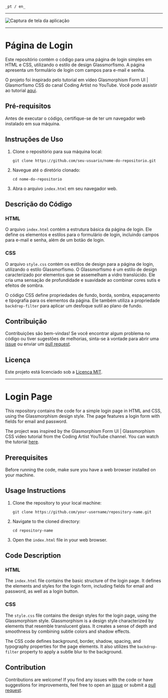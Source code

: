                                                                                                                           _pt / en_
                                                                                                                                                
___

![Captura de tela da aplicação](https://user-images.githubusercontent.com/117552601/243180652-35c33532-2e23-438d-855f-d7e5b981a48a.png)

___

# Página de Login

Este repositório contém o código para uma página de login simples em HTML e CSS, utilizando o estilo de design Glassmorfismo. A página apresenta um formulário de login com campos para e-mail e senha.

O projeto foi inspirado pelo tutorial em vídeo Glasmorphism Form UI | Glasmorfismo CSS do canal Coding Artist no YouTube. Você pode assistir ao tutorial [aqui](https://www.youtube.com/watch?v=FAfFlyaRAiI).

## Pré-requisitos

Antes de executar o código, certifique-se de ter um navegador web instalado em sua máquina.

## Instruções de Uso

1. Clone o repositório para sua máquina local:

   ```
   git clone https://github.com/seu-usuario/nome-do-repositorio.git
   ```

2. Navegue até o diretório clonado:

   ```
   cd nome-do-repositorio
   ```

3. Abra o arquivo `index.html` em seu navegador web.

## Descrição do Código

### HTML

O arquivo `index.html` contém a estrutura básica da página de login. Ele define os elementos e estilos para o formulário de login, incluindo campos para e-mail e senha, além de um botão de login.

### CSS

O arquivo `style.css` contém os estilos de design para a página de login, utilizando o estilo Glassmorfismo. O Glassmorfismo é um estilo de design caracterizado por elementos que se assemelham a vidro translúcido. Ele cria uma sensação de profundidade e suavidade ao combinar cores sutis e efeitos de sombra.

O código CSS define propriedades de fundo, borda, sombra, espaçamento e tipografia para os elementos da página. Ele também utiliza a propriedade `backdrop-filter` para aplicar um desfoque sutil ao plano de fundo.

## Contribuição

Contribuições são bem-vindas! Se você encontrar algum problema no código ou tiver sugestões de melhorias, sinta-se à vontade para abrir uma [issue](https://github.com/seu-usuario/nome-do-repositorio/issues) ou enviar um [pull request](https://github.com/seu-usuario/nome-do-repositorio/pulls).

## Licença

Este projeto está licenciado sob a [Licença MIT](LICENSE).



___



# Login Page

This repository contains the code for a simple login page in HTML and CSS, using the Glassmorphism design style. The page features a login form with fields for email and password.

The project was inspired by the Glasmorphism Form UI | Glassmorphism CSS video tutorial from the Coding Artist YouTube channel. You can watch the tutorial [here](https://www.youtube.com/watch?v=FAfFlyaRAiI).

## Prerequisites

Before running the code, make sure you have a web browser installed on your machine.

## Usage Instructions

1. Clone the repository to your local machine:

   ```
   git clone https://github.com/your-username/repository-name.git
   ```

2. Navigate to the cloned directory:

   ```
   cd repository-name
   ```

3. Open the `index.html` file in your web browser.

## Code Description

### HTML

The `index.html` file contains the basic structure of the login page. It defines the elements and styles for the login form, including fields for email and password, as well as a login button.

### CSS

The `style.css` file contains the design styles for the login page, using the Glassmorphism style. Glassmorphism is a design style characterized by elements that resemble translucent glass. It creates a sense of depth and smoothness by combining subtle colors and shadow effects.

The CSS code defines background, border, shadow, spacing, and typography properties for the page elements. It also utilizes the `backdrop-filter` property to apply a subtle blur to the background.

## Contribution

Contributions are welcome! If you find any issues with the code or have suggestions for improvements, feel free to open an [issue](https://github.com/your-username/repository-name/issues) or submit a [pull request](https://github.com/your-username/repository-name/pulls).
